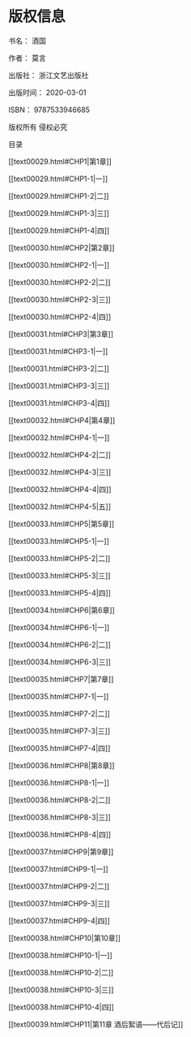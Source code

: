   

# 版权信息

书名： 酒国

作者： 莫言

出版社： 浙江文艺出版社

出版时间： 2020-03-01

ISBN： 9787533946685

版权所有 侵权必究

  

目录

[[text00029.html#CHP1\|第1章]]

[[text00029.html#CHP1-1\|一]]

[[text00029.html#CHP1-2\|二]]

[[text00029.html#CHP1-3\|三]]

[[text00029.html#CHP1-4\|四]]

[[text00030.html#CHP2\|第2章]]

[[text00030.html#CHP2-1\|一]]

[[text00030.html#CHP2-2\|二]]

[[text00030.html#CHP2-3\|三]]

[[text00030.html#CHP2-4\|四]]

[[text00031.html#CHP3\|第3章]]

[[text00031.html#CHP3-1\|一]]

[[text00031.html#CHP3-2\|二]]

[[text00031.html#CHP3-3\|三]]

[[text00031.html#CHP3-4\|四]]

[[text00032.html#CHP4\|第4章]]

[[text00032.html#CHP4-1\|一]]

[[text00032.html#CHP4-2\|二]]

[[text00032.html#CHP4-3\|三]]

[[text00032.html#CHP4-4\|四]]

[[text00032.html#CHP4-5\|五]]

[[text00033.html#CHP5\|第5章]]

[[text00033.html#CHP5-1\|一]]

[[text00033.html#CHP5-2\|二]]

[[text00033.html#CHP5-3\|三]]

[[text00033.html#CHP5-4\|四]]

[[text00034.html#CHP6\|第6章]]

[[text00034.html#CHP6-1\|一]]

[[text00034.html#CHP6-2\|二]]

[[text00034.html#CHP6-3\|三]]

[[text00035.html#CHP7\|第7章]]

[[text00035.html#CHP7-1\|一]]

[[text00035.html#CHP7-2\|二]]

[[text00035.html#CHP7-3\|三]]

[[text00035.html#CHP7-4\|四]]

[[text00036.html#CHP8\|第8章]]

[[text00036.html#CHP8-1\|一]]

[[text00036.html#CHP8-2\|二]]

[[text00036.html#CHP8-3\|三]]

[[text00036.html#CHP8-4\|四]]

[[text00037.html#CHP9\|第9章]]

[[text00037.html#CHP9-1\|一]]

[[text00037.html#CHP9-2\|二]]

[[text00037.html#CHP9-3\|三]]

[[text00037.html#CHP9-4\|四]]

[[text00038.html#CHP10\|第10章]]

[[text00038.html#CHP10-1\|一]]

[[text00038.html#CHP10-2\|二]]

[[text00038.html#CHP10-3\|三]]

[[text00038.html#CHP10-4\|四]]

[[text00039.html#CHP11\|第11章 酒后絮语——代后记]]